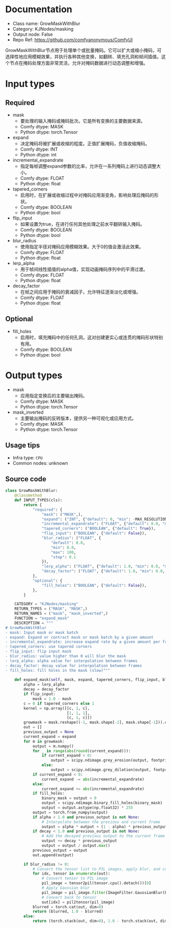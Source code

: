 
# Documentation
- Class name: GrowMaskWithBlur
- Category: KJNodes/masking
- Output node: False
- Repo Ref: https://github.com/comfyanonymous/ComfyUI

GrowMaskWithBlur节点用于处理单个或批量掩码。它可以扩大或缩小掩码，可选择性地应用模糊效果，并执行各种其他变换，如翻转、填充孔洞和帧间插值。这个节点在掩码处理方面非常灵活，允许对掩码数据进行动态调整和增强。

# Input types
## Required
- mask
    - 要处理的输入掩码或掩码批次。它是所有变换的主要数据来源。
    - Comfy dtype: MASK
    - Python dtype: torch.Tensor
- expand
    - 决定掩码将被扩展或收缩的程度。正值扩展掩码，负值收缩掩码。
    - Comfy dtype: INT
    - Python dtype: int
- incremental_expandrate
    - 指定每帧调整expand参数的比率，允许在一系列掩码上进行动态调整大小。
    - Comfy dtype: FLOAT
    - Python dtype: float
- tapered_corners
    - 启用时，在扩展或收缩过程中对掩码应用渐变角，影响处理后掩码的形状。
    - Comfy dtype: BOOLEAN
    - Python dtype: bool
- flip_input
    - 如果设置为true，在进行任何其他处理之前水平翻转输入掩码。
    - Comfy dtype: BOOLEAN
    - Python dtype: bool
- blur_radius
    - 使用指定半径对掩码应用模糊效果。大于0的值会激活此效果。
    - Comfy dtype: FLOAT
    - Python dtype: float
- lerp_alpha
    - 用于帧间线性插值的alpha值，实现动画掩码序列中的平滑过渡。
    - Comfy dtype: FLOAT
    - Python dtype: float
- decay_factor
    - 在帧之间应用于掩码的衰减因子，允许特征逐渐淡化或增强。
    - Comfy dtype: FLOAT
    - Python dtype: float
## Optional
- fill_holes
    - 启用时，填充掩码中的任何孔洞，这对创建更实心或连贯的掩码形状特别有用。
    - Comfy dtype: BOOLEAN
    - Python dtype: bool

# Output types
- mask
    - 应用指定变换后的主要输出掩码。
    - Comfy dtype: MASK
    - Python dtype: torch.Tensor
- mask_inverted
    - 主要输出掩码的反转版本，提供另一种可视化或应用方式。
    - Comfy dtype: MASK
    - Python dtype: torch.Tensor


## Usage tips
- Infra type: `CPU`
- Common nodes: unknown


## Source code
```python
class GrowMaskWithBlur:
    @classmethod
    def INPUT_TYPES(cls):
        return {
            "required": {
                "mask": ("MASK",),
                "expand": ("INT", {"default": 0, "min": -MAX_RESOLUTION, "max": MAX_RESOLUTION, "step": 1}),
                "incremental_expandrate": ("FLOAT", {"default": 0.0, "min": 0.0, "max": 100.0, "step": 0.1}),
                "tapered_corners": ("BOOLEAN", {"default": True}),
                "flip_input": ("BOOLEAN", {"default": False}),
                "blur_radius": ("FLOAT", {
                    "default": 0.0,
                    "min": 0.0,
                    "max": 100,
                    "step": 0.1
                }),
                "lerp_alpha": ("FLOAT", {"default": 1.0, "min": 0.0, "max": 1.0, "step": 0.01}),
                "decay_factor": ("FLOAT", {"default": 1.0, "min": 0.0, "max": 1.0, "step": 0.01}),
            },
            "optional": {
                "fill_holes": ("BOOLEAN", {"default": False}),
            },
        }

    CATEGORY = "KJNodes/masking"
    RETURN_TYPES = ("MASK", "MASK",)
    RETURN_NAMES = ("mask", "mask_inverted",)
    FUNCTION = "expand_mask"
    DESCRIPTION = """
# GrowMaskWithBlur
- mask: Input mask or mask batch
- expand: Expand or contract mask or mask batch by a given amount
- incremental_expandrate: increase expand rate by a given amount per frame
- tapered_corners: use tapered corners
- flip_input: flip input mask
- blur_radius: value higher than 0 will blur the mask
- lerp_alpha: alpha value for interpolation between frames
- decay_factor: decay value for interpolation between frames
- fill_holes: fill holes in the mask (slow)"""
    
    def expand_mask(self, mask, expand, tapered_corners, flip_input, blur_radius, incremental_expandrate, lerp_alpha, decay_factor, fill_holes=False):
        alpha = lerp_alpha
        decay = decay_factor
        if flip_input:
            mask = 1.0 - mask
        c = 0 if tapered_corners else 1
        kernel = np.array([[c, 1, c],
                           [1, 1, 1],
                           [c, 1, c]])
        growmask = mask.reshape((-1, mask.shape[-2], mask.shape[-1])).cpu()
        out = []
        previous_output = None
        current_expand = expand
        for m in growmask:
            output = m.numpy()
            for _ in range(abs(round(current_expand))):
                if current_expand < 0:
                    output = scipy.ndimage.grey_erosion(output, footprint=kernel)
                else:
                    output = scipy.ndimage.grey_dilation(output, footprint=kernel)
            if current_expand < 0:
                current_expand -= abs(incremental_expandrate)
            else:
                current_expand += abs(incremental_expandrate)
            if fill_holes:
                binary_mask = output > 0
                output = scipy.ndimage.binary_fill_holes(binary_mask)
                output = output.astype(np.float32) * 255
            output = torch.from_numpy(output)
            if alpha < 1.0 and previous_output is not None:
                # Interpolate between the previous and current frame
                output = alpha * output + (1 - alpha) * previous_output
            if decay < 1.0 and previous_output is not None:
                # Add the decayed previous output to the current frame
                output += decay * previous_output
                output = output / output.max()
            previous_output = output
            out.append(output)

        if blur_radius != 0:
            # Convert the tensor list to PIL images, apply blur, and convert back
            for idx, tensor in enumerate(out):
                # Convert tensor to PIL image
                pil_image = tensor2pil(tensor.cpu().detach())[0]
                # Apply Gaussian blur
                pil_image = pil_image.filter(ImageFilter.GaussianBlur(blur_radius))
                # Convert back to tensor
                out[idx] = pil2tensor(pil_image)
            blurred = torch.cat(out, dim=0)
            return (blurred, 1.0 - blurred)
        else:
            return (torch.stack(out, dim=0), 1.0 - torch.stack(out, dim=0),)

```
